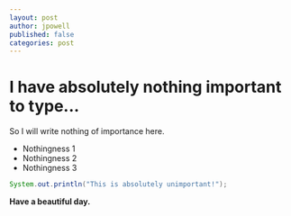 ```yaml
---
layout: post
author: jpowell
published: false
categories: post
---
```


# I have absolutely nothing important to type...

So I will write nothing of importance here.

* Nothingness 1
* Nothingness 2
* Nothingness 3

```java
System.out.println("This is absolutely unimportant!");
```

**Have a beautiful day.**

